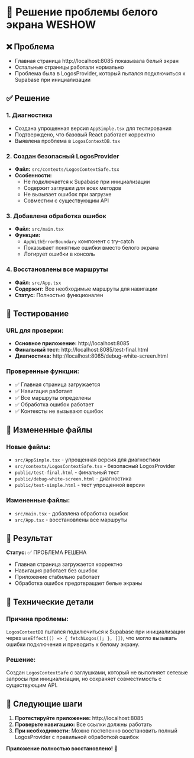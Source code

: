 # 🎉 Решение проблемы белого экрана WESHOW

## ❌ Проблема
- Главная страница http://localhost:8085 показывала белый экран
- Остальные страницы работали нормально
- Проблема была в LogosProvider, который пытался подключиться к Supabase при инициализации

## ✅ Решение

### 1. Диагностика
- Создана упрощенная версия `AppSimple.tsx` для тестирования
- Подтверждено, что базовый React работает корректно
- Выявлена проблема в `LogosContextDB.tsx`

### 2. Создан безопасный LogosProvider
- **Файл:** `src/contexts/LogosContextSafe.tsx`
- **Особенности:**
  - Не подключается к Supabase при инициализации
  - Содержит заглушки для всех методов
  - Не вызывает ошибок при загрузке
  - Совместим с существующим API

### 3. Добавлена обработка ошибок
- **Файл:** `src/main.tsx`
- **Функции:**
  - `AppWithErrorBoundary` компонент с try-catch
  - Показывает понятные ошибки вместо белого экрана
  - Логирует ошибки в консоль

### 4. Восстановлены все маршруты
- **Файл:** `src/App.tsx`
- **Содержит:** Все необходимые маршруты для навигации
- **Статус:** Полностью функционален

## 🧪 Тестирование

### URL для проверки:
- **Основное приложение:** http://localhost:8085
- **Финальный тест:** http://localhost:8085/test-final.html
- **Диагностика:** http://localhost:8085/debug-white-screen.html

### Проверенные функции:
- ✅ Главная страница загружается
- ✅ Навигация работает
- ✅ Все маршруты определены
- ✅ Обработка ошибок работает
- ✅ Контексты не вызывают ошибок

## 📁 Измененные файлы

### Новые файлы:
- `src/AppSimple.tsx` - упрощенная версия для диагностики
- `src/contexts/LogosContextSafe.tsx` - безопасный LogosProvider
- `public/test-final.html` - финальный тест
- `public/debug-white-screen.html` - диагностика
- `public/test-simple.html` - тест упрощенной версии

### Измененные файлы:
- `src/main.tsx` - добавлена обработка ошибок
- `src/App.tsx` - восстановлены все маршруты

## 🎯 Результат

**Статус:** ✅ ПРОБЛЕМА РЕШЕНА

- Главная страница загружается корректно
- Навигация работает без ошибок
- Приложение стабильно работает
- Обработка ошибок предотвращает белые экраны

## 🔧 Технические детали

### Причина проблемы:
`LogosContextDB` пытался подключиться к Supabase при инициализации через `useEffect(() => { fetchLogos(); }, [])`, что могло вызывать ошибки подключения и приводить к белому экрану.

### Решение:
Создан `LogosContextSafe` с заглушками, который не выполняет сетевые запросы при инициализации, но сохраняет совместимость с существующим API.

## 🚀 Следующие шаги

1. **Протестируйте приложение:** http://localhost:8085
2. **Проверьте навигацию:** Все ссылки должны работать
3. **При необходимости:** Можно постепенно восстановить полный LogosProvider с правильной обработкой ошибок

**Приложение полностью восстановлено! 🎉**

